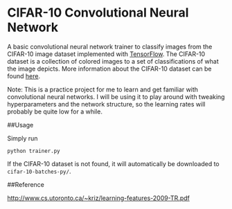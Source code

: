 # CIFAR-10 Convolutional Neural Network

A basic convolutional neural network trainer to classify images from the CIFAR-10 image dataset implemented with [TensorFlow](https://www.tensorflow.org/). 
The CIFAR-10 dataset is a collection of colored images to a set of classifications of what the image depicts. More 
information about the CIFAR-10 dataset can be found [here](http://www.cs.utoronto.ca/~kriz/cifar.html).


Note: This is a practice project for me to learn and get familiar with convolutional neural networks. I will be using it to play around with tweaking hyperparameters and the network structure, so the learning rates will probably be quite low for a while.


##Usage

Simply run
```
python trainer.py
```

If the CIFAR-10 dataset is not found, it will automatically be downloaded to `cifar-10-batches-py/`.



##Reference

http://www.cs.utoronto.ca/~kriz/learning-features-2009-TR.pdf
